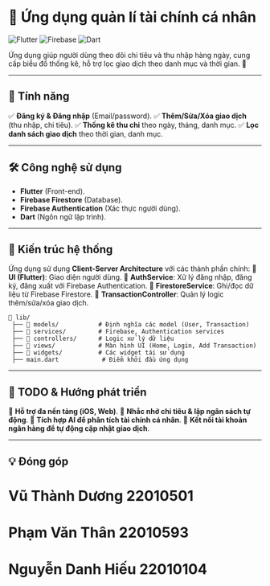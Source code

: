 # 📌 Ứng dụng quản lí tài chính cá nhân

![Flutter](https://img.shields.io/badge/Flutter-3.13-blue?style=for-the-badge&logo=flutter)
![Firebase](https://img.shields.io/badge/Firebase-Backend-orange?style=for-the-badge&logo=firebase)
![Dart](https://img.shields.io/badge/Dart-Language-blue?style=for-the-badge&logo=dart)

Ứng dụng giúp người dùng theo dõi chi tiêu và thu nhập hàng ngày, cung cấp biểu đồ thống kê, hỗ trợ lọc giao dịch theo danh mục và thời gian. 🚀

---



## 🎯 Tính năng
✅ **Đăng ký & Đăng nhập** (Email/password).
✅ **Thêm/Sửa/Xóa giao dịch** (thu nhập, chi tiêu).
✅ **Thống kê thu chi** theo ngày, tháng, danh mục.
✅ **Lọc danh sách giao dịch** theo thời gian, danh mục.

---

## 🛠️ Công nghệ sử dụng
- **Flutter** (Front-end).
- **Firebase Firestore** (Database).
- **Firebase Authentication** (Xác thực người dùng).
- **Dart** (Ngôn ngữ lập trình).

---


## 📜 Kiến trúc hệ thống
Ứng dụng sử dụng **Client-Server Architecture** với các thành phần chính:
📌 **UI (Flutter)**: Giao diện người dùng.
📌 **AuthService**: Xử lý đăng nhập, đăng ký, đăng xuất với Firebase Authentication.
📌 **FirestoreService**: Ghi/đọc dữ liệu từ Firebase Firestore.
📌 **TransactionController**: Quản lý logic thêm/sửa/xóa giao dịch.

```
📂 lib/
 ├── 📂 models/           # Định nghĩa các model (User, Transaction)
 ├── 📂 services/         # Firebase, Authentication services
 ├── 📂 controllers/      # Logic xử lý dữ liệu
 ├── 📂 views/            # Màn hình UI (Home, Login, Add Transaction)
 ├── 📂 widgets/          # Các widget tái sử dụng
 ├── main.dart            # Điểm khởi đầu ứng dụng
```

---

## 📌 TODO & Hướng phát triển
🔹 **Hỗ trợ đa nền tảng (iOS, Web)**.
🔹 **Nhắc nhở chi tiêu & lập ngân sách tự động**.
🔹 **Tích hợp AI để phân tích tài chính cá nhân**.
🔹 **Kết nối tài khoản ngân hàng để tự động cập nhật giao dịch**.

---

## 💡 Đóng góp

# Vũ Thành Dương 22010501
# Phạm Văn Thân 22010593
# Nguyễn Danh Hiếu 22010104
